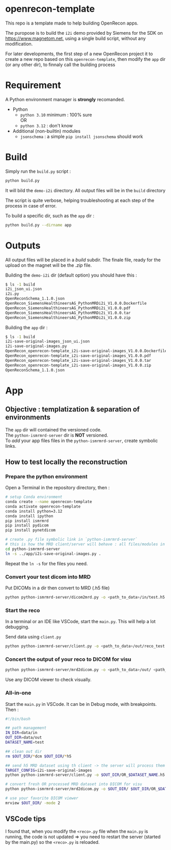 # openrecon-template

This repo is a template made to help building OpenRecon apps.

The puropose is to build the `i2i` demo provided by Siemens for the SDK on https://www.magnetom.net, using a single build script, without any modification.

For later developments, the first step of a new OpenRecon project it to create a new repo based on this `openrecon-template`, then modify the `app` dir (or any other dir), to finnaly call the building process


# Requirement

 A Python environment manager is **strongly** recomanded.

- Python
    - `python 3.10` minimum : 100% sure  
    OR
    - `python 3.12` : don't know
- Additional (non-builtin) modules
    - `jsonschema` : a simple `pip install jsonschema` should work


# Build

Simply run the `build.py` script :
```bash
python build.py
```
It will bild the `demo-i2i` directory.
All output files will be in the `build` directory

The script is quite verbose, helping troubleshooting at each step of the process in case of error.

To build a specific dir, such as the `app` dir :
```bash
python build.py --dirname app
```

# Outputs
All output files will be placed in a _build_ subdir.
The finale file, ready for the upload on the magnet will be the _.zip_ file.

Building the `demo-i2i` dir (default option) you should have this :
```bash
$ ls -1 build
i2i_json_ui.json
i2i.py
OpenReconSchema_1.1.0.json
OpenRecon_SiemensHealthineersAG_PythonMRDi2i_V1.0.0.Dockerfile
OpenRecon_SiemensHealthineersAG_PythonMRDi2i_V1.0.0.pdf
OpenRecon_SiemensHealthineersAG_PythonMRDi2i_V1.0.0.tar
OpenRecon_SiemensHealthineersAG_PythonMRDi2i_V1.0.0.zip
```

Building the `app` dir : 
```bash
$ ls -1 build
i2i-save-original-images_json_ui.json
i2i-save-original-images.py
OpenRecon_openrecon-template_i2i-save-original-images_V1.0.0.Dockerfile
OpenRecon_openrecon-template_i2i-save-original-images_V1.0.0.pdf
OpenRecon_openrecon-template_i2i-save-original-images_V1.0.0.tar
OpenRecon_openrecon-template_i2i-save-original-images_V1.0.0.zip
OpenReconSchema_1.1.0.json
```

# App

## Objective : templatization & separation of environments

The `app` dir will contained the versioned code.  
The `python-ismrmrd-server` dir is **NOT** versioned.  
To _add_ your app files files in the `python-ismrmrd-server`, create symbolic links.

## How to test locally the reconstruction

### Prepare the python environment 

Open a Terminal in the repository directory, then :

```bash
# setup Conda environment
conda create --name openrecon-template
conda activate openrecon-template
conda install python=3.12
conda install ipython
pip install ismrmrd
pip install pydicom
pip install pynetdicom

# create .py file symbolic link in `python-ismrmrd-server`
# this is how the MRD client/server will behave : all files/modules in the same dir
cd python-ismrmrd-server
ln -s ../app/i2i-save-original-images.py .
```
Repeat the `ln -s` for the files you need.



### Convert your test dicom into MRD

Put DICOMs in a dir then convert to MRD (.h5 file)
```bash
python python-ismrmrd-server/dicom2mrd.py -o <path_to_data>/in/test.h5 <path_to_data>/in/
```

### Start the reco

In a terminal or an IDE like VSCode, start the `main.py`. This will help a lot debugging.

Send data using `client.py`
```bash
python python-ismrmrd-server/client.py -o <path_to_data>/out/reco_test.h5 -c <myrecon> <path_to_data>/in/test.h5 
```

### Concert the output of your reco to DICOM for visu
```bash
python python-ismrmrd-server/mrd2dicom.py -o <path_to_data>/out/ <path_to_data>/out/reco_test.h5
```

Use any DICOM viewer to check visually.

### All-in-one

Start the `main.py` in VSCode.
It can be in Debug mode, with breakpoints.
Then : 

```bash
#!/bin/bash

## path management
IN_DIR=data/in
OUT_DIR=data/out
DATASET_NAME=test

## clean out dir
rm $OUT_DIR/*dcm $OUT_DIR/*h5

## send h5 MRD dataset using th client -> the server will process them
TARGET_CONFIG=i2i-save-original-images
python python-ismrmrd-server/client.py -o $OUT_DIR/OR_$DATASET_NAME.h5 -c $TARGET_CONFIG $IN_DIR/$DATASET_NAME.h5

# convert fresh OR processed MRD dataset into DICOM for visu
python python-ismrmrd-server/mrd2dicom.py -o $OUT_DIR/ $OUT_DIR/OR_$DATASET_NAME.h5

# use your favorite DICOM viewer
mrview $OUT_DIR/ -mode 2
```

## VSCode tips

I found that, when you modify the `<reco>.py` file when the `main.py` is running, the code is not updated => you need to restart the server (started by the main.py) so the `<reco>.py` is reloaded.

